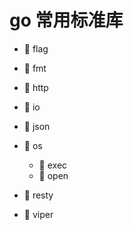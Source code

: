 # go 常用标准库

* 📄 flag
* 📄 fmt
* 📄 http
* 📄 io
* 📄 json
* 📑 os

  * 📄 exec
  * 📄 open
* 📄 resty
* 📄 viper

　　‍

　　‍
